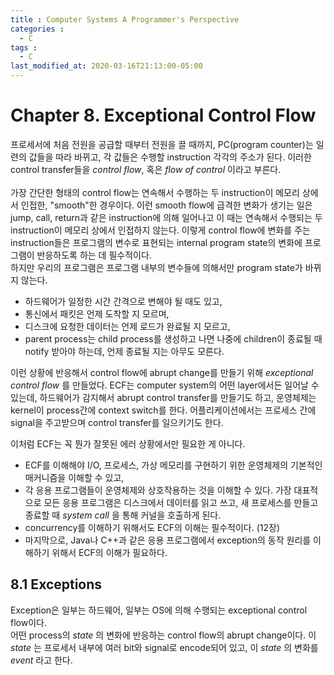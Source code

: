 ```yaml
---
title : Computer Systems A Programmer's Perspective
categories : 
  - C
tags :
  - C
last_modified_at: 2020-03-16T21:13:00-05:00
---
```

# Chapter 8. Exceptional Control Flow
프로세서에 처음 전원을 공급할 때부터 전원을 끌 때까지, PC(program counter)는 일련의 값들을 따라 바뀌고, 각 값들은 수행할 instruction 각각의 주소가 된다. 
이러한 control transfer들을 _control flow_, 혹은 _flow of control_ 이라고 부른다.<br />
<br />
가장 간단한 형태의 control flow는 연속해서 수행하는 두 instruction이 메모리 상에서 인접한, "smooth"한 경우이다. 이런 smooth flow에 급격한 변화가 생기는 일은
jump, call, return과 같은 instruction에 의해 일어나고 이 때는 연속해서 수행되는 두 instruction이 메모리 상에서 인접하지 않는다. 이렇게 control flow에 변화를
주는 instruction들은 프로그램의 변수로 표현되는 internal program state의 변화에 프로그램이 반응하도록 하는 데 필수적이다.<br />
하지만 우리의 프로그램은 프로그램 내부의 변수들에 의해서만 program state가 바뀌지 않는다. 
- 하드웨어가 일정한 시간 간격으로 변해야 될 때도 있고, 
- 통신에서 패킷은 언제 도착할 지 모르며,
- 디스크에 요청한 데이터는 언제 로드가 완료될 지 모르고,
- parent process는 child process를 생성하고 나면 나중에 children이 종료될 때 notify 받아야 하는데, 언제 종료될 지는 아무도 모른다.

이런 상황에 반응해서 control flow에 abrupt change를 만들기 위해 _exceptional control flow_  를 만들었다. ECF는 computer system의 어떤 layer에서든 일어날 수 있는데,
하드웨어가 감지해서 abrupt control transfer를 만들기도 하고, 운영체제는 kernel이 process간에 context switch를 한다. 어플리케이션에서는 프로세스 간에 signal을 주고받으며
control transfer를 일으키기도 한다.<br />

이처럼 ECF는 꼭 뭔가 잘못된 에러 상황에서만 필요한 게 아니다. 
- ECF를 이해해야 I/O, 프로세스, 가상 메모리를 구현하기 위한 운영체제의 기본적인 매커니즘을 이해할 수 있고,
- 각 응용 프로그램들이 운영체제와 상호작용하는 것을 이해할 수 있다. 가장 대표적으로 모든 응용 프로그램은 디스크에서 데이터를 읽고 쓰고, 새 프로세스를 만들고 종료할 때
 _system call_  을 통해 커널을 호출하게 된다. 
- concurrency를 이해하기 위해서도 ECF의 이해는 필수적이다. (12장)
- 마지막으로, Java나 C++과 같은 응용 프로그램에서 exception의 동작 원리를 이해하기 위해서 ECF의 이해가 필요하다.

## 8.1 Exceptions
Exception은 일부는 하드웨어, 일부는 OS에 의해 수행되는 exceptional control flow이다. <br />
어떤 process의 _state_ 의 변화에 반응하는 control flow의 abrupt change이다. 이 _state_ 는 프로세서 내부에 여러 bit와 signal로 encode되어 있고, 이 _state_ 의 변화를 
 _event_ 라고 한다.
